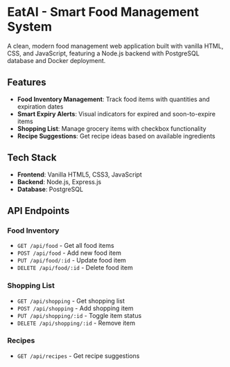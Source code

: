 # EatAI - Smart Food Management System

A clean, modern food management web application built with vanilla HTML, CSS, and JavaScript, featuring a Node.js backend with PostgreSQL database and Docker deployment.

## Features

- **Food Inventory Management**: Track food items with quantities and expiration dates
- **Smart Expiry Alerts**: Visual indicators for expired and soon-to-expire items
- **Shopping List**: Manage grocery items with checkbox functionality
- **Recipe Suggestions**: Get recipe ideas based on available ingredients

## Tech Stack

- **Frontend**: Vanilla HTML5, CSS3, JavaScript
- **Backend**: Node.js, Express.js
- **Database**: PostgreSQL

## API Endpoints

### Food Inventory
- `GET /api/food` - Get all food items
- `POST /api/food` - Add new food item
- `PUT /api/food/:id` - Update food item
- `DELETE /api/food/:id` - Delete food item

### Shopping List
- `GET /api/shopping` - Get shopping list
- `POST /api/shopping` - Add shopping item
- `PUT /api/shopping/:id` - Toggle item status
- `DELETE /api/shopping/:id` - Remove item

### Recipes
- `GET /api/recipes` - Get recipe suggestions

